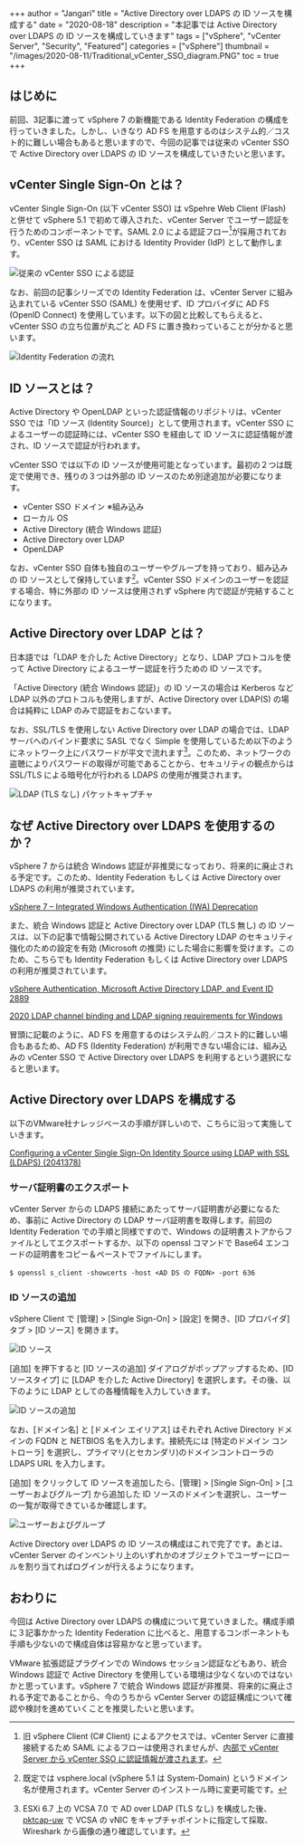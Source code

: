 +++
author = "Jangari"
title = "Active Directory over LDAPS の ID ソースを構成する"
date = "2020-08-18"
description = "本記事では Active Directory over LDAPS の ID ソースを構成していきます"
tags = ["vSphere", "vCenter Server", "Security", "Featured"]
categories = ["vSphere"]
thumbnail = "/images/2020-08-11/Traditional_vCenter_SSO_diagram.PNG"
toc = true
+++

## はじめに

前回、3記事に渡って vSphere 7 の新機能である Identity Federation の構成を行っていきました。しかし、いきなり AD FS を用意するのはシステム的／コスト的に難しい場合もあると思いますので、今回の記事では従来の vCenter SSO で Active Directory over LDAPS の ID ソースを構成していきたいと思います。

## vCenter Single Sign-On とは？

vCenter Single Sign-On (以下 vCenter SSO) は vSpehre Web Client (Flash) と併せて vSphere 5.1 で初めて導入された、vCenter Server でユーザー認証を行うためのコンポーネントです。SAML 2.0 による認証フロー[^1]が採用されており、vCenter SSO は SAML における Identity Provider (IdP) として動作します。

[^1]: 旧 vSphere Client (C# Client) によるアクセスでは、vCenter Server に直接接続するため SAML によるフローは使用されませんが、[内部で vCenter Server から vCenter SSO に認証情報が渡されます](https://kb.vmware.com/s/article/2034918?lang=ja)。

![従来の vCenter SSO による認証](/images/2020-08-11/Traditional_vCenter_SSO_diagram.PNG)

なお、前回の記事シリーズでの Identity Federation は、vCenter Server に組み込まれている vCenter SSO (SAML) を使用せず、ID プロバイダに AD FS (OpenID Connect) を使用しています。以下の図と比較してもらえると、vCenter SSO の立ち位置が丸ごと AD FS に置き換わっていることが分かると思います。

![Identity Federation の流れ](/images/2020-08-11/ID_Federation_diagram.PNG)


## ID ソースとは？

Active Directory や OpenLDAP といった認証情報のリポジトリは、vCenter SSO では「ID ソース (Identity Source)」として使用されます。vCenter SSO によるユーザーの認証時には、vCenter SSO を経由して ID ソースに認証情報が渡され、ID ソースで認証が行われます。

vCenter SSO では以下の ID ソースが使用可能となっています。最初の２つは既定で使用でき、残りの３つは外部の ID ソースのため別途追加が必要になります。

- vCenter SSO ドメイン ※組み込み
- ローカル OS
- Active Directory (統合 Windows 認証)
- Active Directory over LDAP
- OpenLDAP

なお、vCenter SSO 自体も独自のユーザーやグループを持っており、組み込みの ID ソースとして保持しています[^2]。vCenter SSO ドメインのユーザーを認証する場合、特に外部の ID ソースは使用されず vSphere 内で認証が完結することになります。

[^2]: 既定では vsphere.local (vSphere 5.1 は System-Domain) というドメイン名が使用されます。vCenter Server のインストール時に変更可能です。

## Active Directory over LDAP とは？

日本語では「LDAP を介した Active Directory」となり、LDAP プロトコルを使って Active Directory によるユーザー認証を行うための ID ソースです。

「Active Directory (統合 Windows 認証)」の ID ソースの場合は Kerberos など LDAP 以外のプロトコルも使用しますが、Active Directory over LDAP(S) の場合は純粋に LDAP のみで認証をおこないます。

なお、SSL/TLS を使用しない Active Directory over LDAP の場合では、LDAP サーバへのバインド要求に SASL でなく Simple を使用しているため以下のようにネットワーク上にパスワードが平文で流れます[^3]。このため、ネットワークの盗聴によりパスワードの取得が可能であることから、セキュリティの観点からは SSL/TLS による暗号化が行われる LDAPS の使用が推奨されます。

![LDAP (TLS なし) パケットキャプチャ](/images/2020-08-18/ad-over-ldap-cleartext.PNG)

[^3]: ESXi 6.7 上の VCSA 7.0 で AD over LDAP (TLS なし) を構成した後、[pktcap-uw](https://kb.vmware.com/s/article/2051814) で VCSA の vNIC をキャプチャポイントに指定して採取、Wireshark から画像の通り確認しています。

## なぜ Active Directory over LDAPS を使用するのか？

vSphere 7 からは統合 Windows 認証が非推奨になっており、将来的に廃止される予定です。このため、Identity Federation もしくは Active Directory over LDAPS の利用が推奨されています。

[vSphere 7 – Integrated Windows Authentication (IWA) Deprecation](https://blogs.vmware.com/vsphere/2020/05/vsphere-7-integrated-windows-authentication-iwa-ldap.html)

また、統合 Windows 認証と Active Directory over LDAP (TLS 無し) の ID ソースは、以下の記事で情報公開されている Active Directory LDAP のセキュリティ強化のための設定を有効 (Microsoft の推奨) にした場合に影響を受けます。このため、こちらでも Identity Federation もしくは Active Directory over LDAPS の利用が推奨されています。

[vSphere Authentication, Microsoft Active Directory LDAP, and Event ID 2889](https://blogs.vmware.com/vsphere/2020/05/vsphere-authentication-active-directory-ldap-event-2889.html)

[2020 LDAP channel binding and LDAP signing requirements for Windows](https://support.microsoft.com/en-ie/help/4520412/2020-ldap-channel-binding-and-ldap-signing-requirements-for-windows)

冒頭に記載のように、AD FS を用意するのはシステム的／コスト的に難しい場合もあるため、AD FS (Identity Federation) が利用できない場合には、組み込みの vCenter SSO で Active Directory over LDAPS を利用するという選択になると思います。

## Active Directory over LDAPS を構成する

以下のVMware社ナレッジベースの手順が詳しいので、こちらに沿って実施していきます。

[Configuring a vCenter Single Sign-On Identity Source using LDAP with SSL (LDAPS) (2041378)](https://kb.vmware.com/s/article/2041378)

### サーバ証明書のエクスポート

vCenter Server からの LDAPS 接続にあたってサーバ証明書が必要になるため、事前に Active Directory の LDAP サーバ証明書を取得します。前回の Identity Federation での手順と同様ですので、Windows の証明書ストアからファイルとしてエクスポートするか、以下の openssl コマンドで Base64 エンコードの証明書をコピー＆ペーストでファイルにします。

```
$ openssl s_client -showcerts -host <AD DS の FQDN> -port 636
```

### ID ソースの追加

vSphere Client で [管理] > [Single Sign-On] > [設定] を開き、[ID プロバイダ] タブ > [ID ソース] を開きます。

![ID ソース](/images/2020-08-18/ad-over-ldaps-001.PNG)

[追加] を押下すると [ID ソースの追加] ダイアログがポップアップするため、[ID ソースタイプ] に [LDAP を介した Active Directory] を選択します。その後、以下のように LDAP としての各種情報を入力していきます。

![ID ソースの追加](/images/2020-08-18/ad-over-ldaps-002.PNG)

なお、[ドメイン名] と [ドメイン エイリアス] はそれぞれ Active Directory ドメインの FQDN と NETBIOS 名を入力します。接続先には [特定のドメイン コントローラ] を選択し、プライマリ(とセカンダリ)のドメインコントローラの LDAPS URL を入力します。

[追加] をクリックして ID ソースを追加したら、[管理] > [Single Sign-On] > [ユーザーおよびグループ] から追加した ID ソースのドメインを選択し、ユーザーの一覧が取得できているか確認します。

![ユーザーおよびグループ](/images/2020-08-18/ad-over-ldaps-003.PNG)

Active Directory over LDAPS の ID ソースの構成はこれで完了です。あとは、vCenter Server のインベントリ上のいずれかのオブジェクトでユーザーにロールを割り当てればログインが行えるようになります。

## おわりに

今回は Active Directory over LDAPS の構成について見ていきました。構成手順に３記事かかった Identity Federation に比べると、用意するコンポーネントも手順も少ないので構成自体は容易かなと思っています。

VMware 拡張認証プラグインでの Windows セッション認証などもあり、統合 Windows 認証で Active Directory を使用している環境は少なくないのではないかと思っています。vSphere 7 で統合 Windows 認証が非推奨、将来的に廃止される予定であることから、今のうちから vCenter Server の認証構成について確認や検討を進めていくことを推奨したいと思います。
